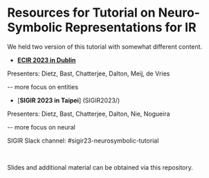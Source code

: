 # Resources for Tutorial on Neuro-Symbolic Representations for IR

We held two version of this tutorial with somewhat different content. 


* [**ECIR 2023 in Dublin**](ECIR23/)

Presenters: Dietz, Bast, Chatterjee, Dalton, Meij, de Vries

-- more focus on entities


* [**SIGIR 2023 in Taipei**] (SIGIR2023/)

Presenters: Dietz, Bast, Chatterjee, Dalton, Nie, Nogueira

-- more focus on neural 

SIGIR Slack channel: #sigir23-neurosymbolic-tutorial

<br/>

Slides and additional material can be obtained via this repository.
